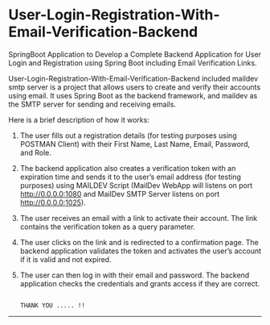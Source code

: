 # User-Login-Registration-With-Email-Verification-Backend
SpringBoot Application to Develop a Complete Backend Application for User Login and Registration using Spring Boot including Email Verification Links.

User-Login-Registration-With-Email-Verification-Backend included maildev smtp server is a project that allows users to create and verify their accounts using email. It uses Spring Boot as the backend framework, and maildev as the SMTP server for sending and receiving emails.

Here is a brief description of how it works:

1. The user fills out a registration details (for testing purposes using POSTMAN Client) with their First Name, Last Name, Email, Password, and Role.
2. The backend application also creates a verification token with an expiration time and sends it to the user’s email address (for testing purposes) using MAILDEV Script (MailDev WebApp will listens on port http://0.0.0.0:1080 and MailDev SMTP Server listens on port http://0.0.0.0:1025).
3. The user receives an email with a link to activate their account. The link contains the verification token as a query parameter.
4. The user clicks on the link and is redirected to a confirmation page. The backend application validates the token and activates the user’s account if it is valid and not expired.
5. The user can then log in with their email and password. The backend application checks the credentials and grants access if they are correct.

                                                                          THANK YOU ..... !!
--------------------------------------------------------------------------------------------------------------------------------------------------------------------------------------------------------------------
